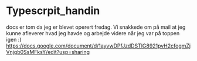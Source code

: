 # Typescrpit_handin
docs er tom da jeg er blevet operert fredag. Vi snakkede om på mail at jeg kunne afleverer hvad jeg havde og arbejde videre når jeg var på toppen igen :)
https://docs.google.com/document/d/1ayvwDPfJzdDSTlG8921pvH2cfogmZjVnjgb0SsMFksY/edit?usp=sharing
